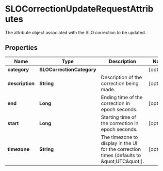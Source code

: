 

# SLOCorrectionUpdateRequestAttributes

The attribute object associated with the SLO correction to be updated.

## Properties

Name | Type | Description | Notes
------------ | ------------- | ------------- | -------------
**category** | **SLOCorrectionCategory** |  |  [optional]
**description** | **String** | Description of the correction being made. |  [optional]
**end** | **Long** | Ending time of the correction in epoch seconds. |  [optional]
**start** | **Long** | Starting time of the correction in epoch seconds. |  [optional]
**timezone** | **String** | The timezone to display in the UI for the correction times (defaults to \&quot;UTC\&quot;). |  [optional]



